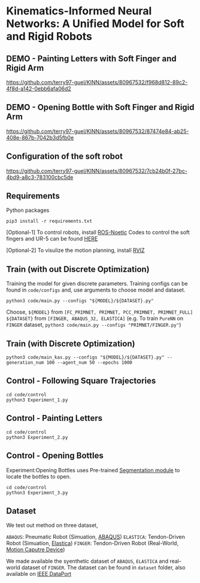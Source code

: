 
# Kinematics-Informed Neural Networks: A Unified Model for Soft and Rigid Robots

## DEMO - Painting Letters with Soft Finger and Rigid Arm
https://github.com/terry97-guel/KINN/assets/80967532/f968d812-89c2-4f8d-a142-0ebb6afa06d2



## DEMO - Opening Bottle with Soft Finger and Rigid Arm
https://github.com/terry97-guel/KINN/assets/80967532/87474e84-ab25-408e-867b-7042b3d5fb0e

## Configuration of the soft robot
https://github.com/terry97-guel/KINN/assets/80967532/7cb24b0f-27bc-4bd9-a8c3-783100cbc5de

## Requirements
Python packages
```
pip3 install -r requirements.txt
```

[Optional-1]
To control robots, install [ROS-Noetic](http://wiki.ros.org/noetic/Installation/Ubuntu)
Codes to control the soft fingers and UR-5 can be found [HERE](https://github.com/terry97-guel/SORO-Dynamixel-python)


[Optional-2]
To visulize the motion planning, install [RVIZ](http://wiki.ros.org/rviz/UserGuide)

## Train (with out Discrete Optimization)
Training the model for given discrete parameters.
Training configs can be found in `code/configs` and, use arguments to choose model and dataset.


```
python3 code/main.py --configs "${MODEL}/${DATASET}.py"
```
Choose, 
`${MODEL}` from `[FC_PRIMNET, PRIMNET, PCC_PRIMNET, PRIMNET_FULL]`
`${DATASET}` from `[FINGER, ABAQUS_32, ELASTICA]`
(e.g. To train `PureNN` on `FINGER` dataset,  `python3 code/main.py --configs "PRIMNET/FINGER.py"`)


## Train (with Discrete Optimization)
```
python3 code/main_kas.py --configs "${MODEL}/${DATASET}.py" --generation_num 100 --agent_num 50 --epochs 1000
```

## Control - Following Square Trajectories
```
cd code/control
python3 Experiment_1.py
```

## Control - Painting Letters
```
cd code/control
python3 Experiment_2.py
```

## Control - Opening Bottles
Experiment:Opening Bottles uses Pre-trained [Segmentation module](https://github.com/terry97-guel/UnseenObjectClustering) to locate the bottles to open.

```
cd code/control
python3 Experiment_3.py
```

## Dataset
We test out method on three dataset,

`ABAQUS`: Pneumatic Robot (Simuation, [ABAQUS](https://www.3ds.com/products-services/simulia/products/abaqus/))
`ELASTICA`: Tendon-Driven Robot (Simuation, [Elastica](https://github.com/GazzolaLab/PyElastica))
`FINGER`: Tendon-Driven Robot (Real-World, [Motion Caputre Device](https://optitrack.com/cameras/flex-13/))

We made available the syenthetic dataset of `ABAQUS`, `ELASTICA` and real-world dataset of `FINGER`.
The dataset can be found in `dataset` folder, also available on [IEEE DataPort](10.21227/5h7v-aq35)



